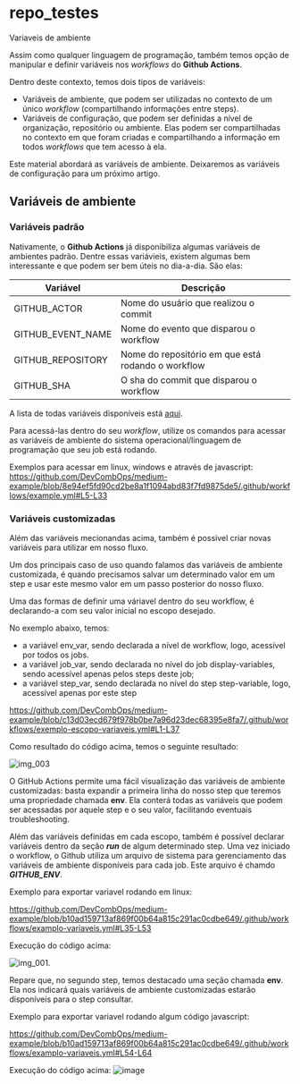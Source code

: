 # repo_testes

Variaveis de ambiente

Assim como qualquer linguagem de programação, também temos opção de manipular e definir variáveis nos *workflows* do **Github Actions**. 

Dentro deste contexto, temos dois tipos de variáveis:
- Variáveis de ambiente, que podem ser utilizadas no contexto de um único *workflow* (compartilhando informações entre steps).
- Variáveis de configuração, que podem ser definidas a nível de organização, repositório ou ambiente. Elas podem ser compartilhadas no contexto em que foram criadas e compartilhando a informação em todos *workflows* que tem acesso à ela.

Este material abordará as variáveis de ambiente. Deixaremos as variáveis de configuração para um próximo artigo.

## Variáveis de ambiente

### Variáveis padrão

Nativamente, o **Github Actions** já disponibiliza algumas variáveis de ambientes padrão. Dentre essas variávieis, existem algumas bem interessante e que podem ser bem úteis no dia-a-dia. São elas:

| Variável | Descrição |  
|----------|-----------|
|  GITHUB_ACTOR        |   Nome do usuário que realizou o commit      |
|  GITHUB_EVENT_NAME        |  Nome do evento que disparou o workflow         |
|  GITHUB_REPOSITORY        |  Nome do repositório em que está rodando o workflow         |
|  GITHUB_SHA        |  O sha do commit que disparou o workflow         |

A lista de todas variáveis disponíveis está [aqui](https://docs.github.com/en/actions/learn-github-actions/variables#default-environment-variables).

Para acessá-las dentro do seu *workflow*, utilize os comandos para acessar as variáveis de ambiente do sistema operacional/linguagem de programação que seu job está rodando.

Exemplos para acessar em linux, windows e através de javascript:
https://github.com/DevCombOps/medium-example/blob/8e94ef5fd90cd2be8a1f1094abd83f7fd9875de5/.github/workflows/example.yml#L5-L33

### Variáveis customizadas

Além das variáveis mecionandas acima, também é possível criar novas variáveis para utilizar em nosso fluxo.

Um dos principais caso de uso quando falamos das variáveis de ambiente customizada, é quando precisamos salvar um determinado valor em um step e usar este mesmo valor em um passo posterior do nosso fluxo.

<!-- precisamos compartilhar uma informação com outros steps dentro de um mesmo workflow, temos duas opções: definir variáveis de output (link pro rafão) ou definir variáveis de ambiente. -->
<!--
Dois casos de uso:
  1 -> preciso definir uma variavel em um step e não vou mais altera-la (output)
  2 -> Preciso definir uma variavel que pode sofrer alteracos em outros steps, neste caso vale env.  -->

Uma das formas de definir uma váriavel dentro do seu workflow, é declarando-a com seu valor inicial no escopo desejado.

No exemplo abaixo, temos:
  - a variável env_var, sendo declarada a nível de workflow, logo, acessível por todos os jobs.
  - a variável job_var, sendo declarada no nível do job display-variables, sendo acessível apenas pelos steps deste job;
  - a variável step_var, sendo declarada no nível do step step-variable, logo, acessível apenas por este step

https://github.com/DevCombOps/medium-example/blob/c13d03ecd679f978b0be7a96d23dec68395e8fa7/.github/workflows/exemplo-escopo-variaveis.yml#L1-L37

Como resultado do código acima, temos o seguinte resultado:

![img_003](https://github.com/guilhermercandido/repo_testes/assets/26474513/668c547a-ddc2-46ea-940b-f36d143d3740)

O GitHub Actions permite uma fácil visualização das variáveis de ambiente customizadas: basta expandir a primeira linha do nosso step que teremos uma propriedade chamada **env**. Ela conterá todas as variáveis que podem ser acessadas por aquele step e o seu valor, facilitando eventuais troubleshooting.

Além das variáveis definidas em cada escopo, também é possível declarar variáveis dentro da seção ***run*** de algum determinado step.
Uma vez iniciado o workflow, o Github utiliza um arquivo de sistema para gerenciamento das variáveis de ambiente disponíveis para cada job. Este arquivo é chamdo ***GITHUB_ENV***.
<!-- Para isso, precisamos definir a variável de ambiente e escrevê-la no arquivo GITHUB_ENV. Este arquivo é utilizado pelo fluxo para definição de todas as variávies de ambiente customizadas. -->

Exemplo para exportar variavel rodando em linux:

https://github.com/DevCombOps/medium-example/blob/b10ad159713af869f00b64a815c291ac0cdbe649/.github/workflows/examplo-variaveis.yml#L35-L53

Execução do código acima:

![img_001](https://github.com/guilhermercandido/repo_testes/assets/26474513/cfa43fa6-612d-442b-918b-f2fbc0fc6c31).

Repare que, no segundo step, temos destacado uma seção chamada **env**. Ela nos indicará quais variáveis de ambiente customizadas estarão disponíveis para o step consultar. 

Exemplo para exportar variavel rodando algum código javascript:

https://github.com/DevCombOps/medium-example/blob/b10ad159713af869f00b64a815c291ac0cdbe649/.github/workflows/examplo-variaveis.yml#L54-L64

Execução do código acima:
![image](https://github.com/DevCombOps/medium-example/assets/26474513/206df647-c677-4154-9269-45bc8545044b)

